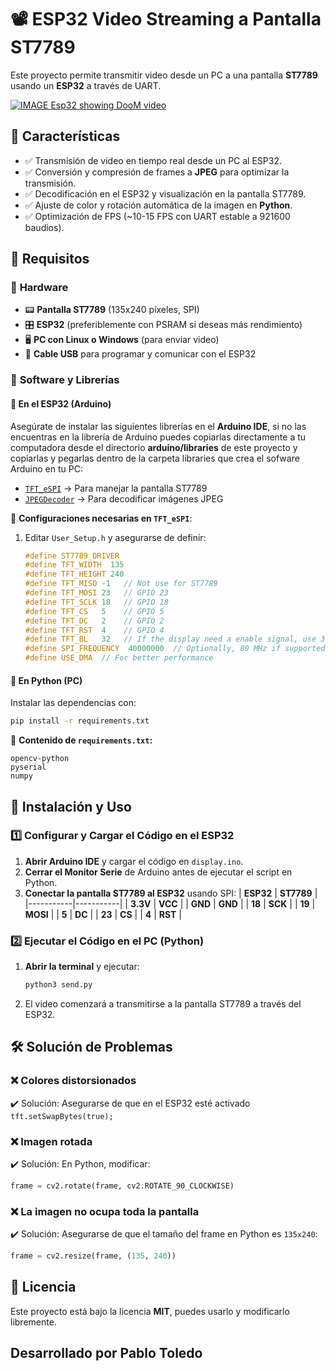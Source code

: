 # 📽️ ESP32 Video Streaming a Pantalla ST7789

Este proyecto permite transmitir video desde un PC a una pantalla **ST7789** usando un **ESP32** a través de UART.

[![IMAGE Esp32 showing DooM video](https://raw.githubusercontent.com/pablotoledom/ESP32-video-streaming-USB/refs/heads/main/image.jpg)](https://www.youtube.com/watch?v=Cykcpi9xnGo)

## 🚀 Características
- ✅ Transmisión de video en tiempo real desde un PC al ESP32.
- ✅ Conversión y compresión de frames a **JPEG** para optimizar la transmisión.
- ✅ Decodificación en el ESP32 y visualización en la pantalla ST7789.
- ✅ Ajuste de color y rotación automática de la imagen en **Python**.
- ✅ Optimización de FPS (~10-15 FPS con UART estable a 921600 baudios).

## 📌 Requisitos
### 🔹 **Hardware**
- 📟 **Pantalla ST7789** (135x240 píxeles, SPI)
- 🎛️ **ESP32** (preferiblemente con PSRAM si deseas más rendimiento)
- 🖥️ **PC con Linux o Windows** (para enviar video)
- 🔌 **Cable USB** para programar y comunicar con el ESP32

### 🔹 **Software y Librerías**
#### 📂 **En el ESP32 (Arduino)**
Asegúrate de instalar las siguientes librerías en el **Arduino IDE**, si no las encuentras en la librería de Arduino puedes copiarlas directamente a tu computadora desde el directorio **arduino/libraries** de este proyecto y copiarlas y pegarlas dentro de la carpeta libraries que crea el sofware Arduino en tu PC:
- [`TFT_eSPI`](https://github.com/Bodmer/TFT_eSPI) → Para manejar la pantalla ST7789
- [`JPEGDecoder`](https://github.com/Bodmer/JPEGDecoder) → Para decodificar imágenes JPEG

📌 **Configuraciones necesarias en `TFT_eSPI`**:
1. Editar `User_Setup.h` y asegurarse de definir:
   ```cpp
   #define ST7789_DRIVER
   #define TFT_WIDTH  135
   #define TFT_HEIGHT 240
   #define TFT_MISO -1   // Not use for ST7789
   #define TFT_MOSI 23   // GPIO 23
   #define TFT_SCLK 18   // GPIO 18
   #define TFT_CS   5    // GPIO 5
   #define TFT_DC   2    // GPIO 2
   #define TFT_RST  4    // GPIO 4
   #define TFT_BL   32   // If the display need a enable signal, use 3.3V EN pin or a GPIO
   #define SPI_FREQUENCY  40000000  // Optionally, 80 MHz if supported by the screen
   #define USE_DMA  // For better performance
   ```

#### 🐍 **En Python (PC)**
Instalar las dependencias con:
```bash
pip install -r requirements.txt
```
📌 **Contenido de `requirements.txt`:**
```
opencv-python
pyserial
numpy
```

## 🔧 Instalación y Uso
### 1️⃣ **Configurar y Cargar el Código en el ESP32**
1. **Abrir Arduino IDE** y cargar el código en `display.ino`.
2. **Cerrar el Monitor Serie** de Arduino antes de ejecutar el script en Python.
3. **Conectar la pantalla ST7789 al ESP32** usando SPI:
   | **ESP32** | **ST7789** |
   |-----------|-----------|
   | **3.3V**  | **VCC**   |
   | **GND**   | **GND**   |
   | **18**    | **SCK**   |
   | **19**    | **MOSI**  |
   | **5**     | **DC**    |
   | **23**    | **CS**    |
   | **4**     | **RST**   |

### 2️⃣ **Ejecutar el Código en el PC (Python)**
1. **Abrir la terminal** y ejecutar:
   ```bash
   python3 send.py
   ```
2. El video comenzará a transmitirse a la pantalla ST7789 a través del ESP32.

## 🛠️ Solución de Problemas
### ❌ **Colores distorsionados**
✔️ Solución: Asegurarse de que en el ESP32 esté activado `tft.setSwapBytes(true);`

### ❌ **Imagen rotada**
✔️ Solución: En Python, modificar:
   ```python
   frame = cv2.rotate(frame, cv2.ROTATE_90_CLOCKWISE)
   ```

### ❌ **La imagen no ocupa toda la pantalla**
✔️ Solución: Asegurarse de que el tamaño del frame en Python es `135x240`:
   ```python
   frame = cv2.resize(frame, (135, 240))
   ```

## 📜 Licencia
Este proyecto está bajo la licencia **MIT**, puedes usarlo y modificarlo libremente.

Desarrollado por Pablo Toledo
---


